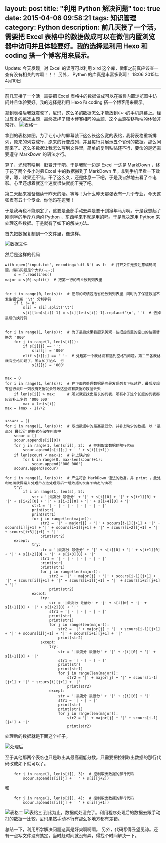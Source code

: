 layout: post
title: "利用 Python 解决问题"
toc: true
date: 2015-04-06 09:58:21
tags: 知识管理
category: Python
description: 前几天接了一个活，需要把 Excel 表格中的数据做成可以在微信内置浏览器中访问并且体验要好。我的选择是利用 Hexo 和 coding 搭一个博客用来展示。
---
Update:
今天发现，对 Excel 的读写可以利用 xlrd 这个库，做事之前真应该查一查有没有相关的库啊！！！
另外， Python 的库真是丰富多彩啊！
18:06 2015年4月10日

********
前几天接了一个活，需要把 Excel 表格中的数据做成可以在微信内置浏览器中访问并且体验要好。我的选择是利用 Hexo 和 coding 搭一个博客用来展示。

拿到表格后我就震惊了，尼玛，这么多的数据怎么才能放到小小的手机屏幕上。经过反复的挑选主题，最终选择了跟本博客相同的主题。这个主题在移动端的体验非常好。
![表格一](http://7u2qla.com1.z0.glb.clouddn.com/000.jpg)          

拿到的表格如图。为了让小小的屏幕装下这么长这么宽的表格，我将表格重新排列，原来的列变成行，原来的行变成列，并且每行只展示五个省份的数据。那么问题来了。这么多数据让我怎么写到文件里，简单的复制粘贴还不行，要命的是还需要遵守 MarkDown 的语法才行。

算了，光想有啥用，赶紧开干吧。于是我就一边是 Excel 一边是 MarkDown ，终于花了两个多小时把 Excel 中的数据搬到了 MarkDown 里。拿到手机里看一下效果，嗯，效果还不错。干了这么久，还是休息一下吧，于是我自然地去看了个电影。心里还想着就这个速度很快就能干完了吧。

第二天起来准备继续干昨天的活。等等！为什么昨天那张表有十几个专业，今天这张表有五十个专业。你他妈在逗我！

于是我再也不能淡定了，这要是全部手动去弄是要干到猴年马月啊。于是我想起了刚刚学的半斤八两的 Python ，东西学来不就是用的吗。于是就决定用 Python 来处理这些数据。于是就有了如下的解决方法。

首先把数据复制到一个文件里，像这样。

![数据文件](http://7u2qla.com1.z0.glb.clouddn.com/003.jpg)       

然后是这样的代码

```
with open('input.txt', encoding='utf-8') as f:  # 打开文件是要注意编码问题，编码问题是个大坑(-｡-;)
    s = f.readlines()
major = s[0].split()  # 把第一行的专业放到列表里


for i in range(0, len(s)):  # 把每的成绩包括省份放到列表里，同时为了保证数据不发生错位用 '\t' 分割字符
    if i != 0:
        s[i] = s[i].split('\t')
        s[i][len(s[i])-1] = s[i][len(s[i])-1].replace('\n', '')  # 去掉最后的换行符


for i in range(1, len(s)):  # 为了最后效果看起来美观一些把成绩里的空白的位置替换为 '000'
    for j in range(1, len(s[i])):
        if s[i][j] == '':
            s[i][j] = '000'
        elif s[i][j] == ' ':  # 处理第一个表格没有遇到空格的问题，第二三各表格就有空格问题了，所以加了这么一行
            s[i][j] = '000'


max = 0
for i in range(1, len(s)):  # 在下面的处理数据是老是发现列表下标越界，最后发现有些行最后一列没有数据就会导致这些没有数据的数据丢失
    if len(s[i]) > max:     # 所以就查找出最长的列表，所有小于这个长度的列表都应该补上少的 '000 000'
        max = len(s[i])
max = (max - 1)//2


scours = []
for i in range(1, len(s)):  # 取出数据中的最高最低分，并补上缺少的数据，以 '最高分 最低分'的格式存储在列表中
    scour = []
    scour.append(s[i][0])
    for j in range(1, len(s[i]), 2):  # 控制取出数据的那行代码
        scour.append(s[i][j] + ' ' + s[i][j+1])
    if len(scour) < max+1:  # 补上缺少的
        for k in range(0, max-len(scour)+1):
            scour.append('000 000')
    scours.append(scour)

for i in range(1, len(s)):  # 产生符合 MarkDown 语法的数据，并 print ，此处利用捕获异常并处理的方法处理最后一组数据的长度不确定的情况
    try:
        if i in range(1, len(s), 5):
            str = '|最高分 最低分' + '|' + s[i][0] + '|' + s[i+1][0] + '|' + s[i+2][0] + '|' + s[i+3][0] + '|' + s[i+4][0] + '|'
            str1 = '| - | - | - | - | - | - |'
            print(str)
            print(str1)
            for j in range(len(major)):
                str2 = '|' + major[j] + '|' + scours[i-1][j+1] + '|' + scours[i][j+1] + '|' + scours[i+1][j+1] + '|' + scours[i+2][j+1] + '|' + scours[i+3][j+1] + '|'
                print(str2)
    except:
            try:
                str = '|最高分 最低分' + '|' + s[i][0] + '|' + s[i+1][0] + '|' + s[i+2][0] + '|' + s[i+3][0] + '|'
                str1 = '| - | - | - | - | - |'
                print(str)
                print(str1)
                for j in range(len(major)):
                    str2 = '|' + major[j] + '|' + scours[i-1][j+1] + '|' + scours[i][j+1] + '|' + scours[i+1][j+1] + '|' + scours[i+2][j+1] + '|'
                    print(str2)
            except:
                try:
                    str = '|最高分 最低分' + '|' + s[i][0] + '|' + s[i+1][0] + '|' + s[i+2][0] + '|'
                    str1 = '| - | - | - | - |'
                    print(str)
                    print(str1)
                    for j in range(len(major)):
                        str2 = '|' + major[j] + '|' + scours[i-1][j+1] + '|' + scours[i][j+1] + '|' + scours[i+1][j+1] + '|'
                        print(str2)
                except:
                    try:
                        str = '|最高分 最低分' + '|' + s[i][0] + '|' + s[i+1][0] + '|'
                        str1 = '| - | - | - |'
                        print(str)
                        print(str1)
                        for j in range(len(major)):
                            str2 = '|' + major[j] + '|' + scours[i-1][j+1] + '|' + scours[i][j+1] + '|'
                            print(str2)
                    except:
                        str = '|最高分 最低分' + '|' + s[i][0] + '|'
                        str1 = '| - | - |'
                        print(str)
                        print(str1)
                        for j in range(len(major)):
                            str2 = '|' + major[j] + '|' + scours[i-1][j+1] + '|'
                            print(str2)

```
处理后的数据就是下面这个样子。

![处理后](http://7u2qla.com1.z0.glb.clouddn.com/004.jpg)                               

至于其他那两个表格也只是取出其最高最低分数。只需要把控制取出数据的那行代码改成如下就可以了。

```
    for j in range(1, len(s[i]), 3):  # 控制取出数据的那行代码
        scour.append(s[i][j] + ' ' + s[i][j+2])
```
和
```
    for j in range(1, len(s[i]), 4):  # 控制取出数据的那行代码
        scour.append(s[i][j] + ' ' + s[i][j+1])
```

![表格二](http://7u2qla.com1.z0.glb.clouddn.com/001.jpg)
![表格三](http://7u2qla.com1.z0.glb.clouddn.com/002.jpg)
到此为止，数据就处理完了。利用程序处理后的数据去跟手动打的数据一比较，尼玛果然手动不行有那么多地方都有差错。

总结一下，利用所学解决问题这真是好爽啊啊啊。
另外，代码写得丑望见谅。还有一点写文件没有搞定，当时赶时间就没有弄，得找个时间解决一下。